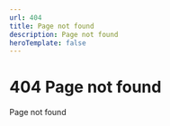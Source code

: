```yaml
---
url: 404
title: Page not found
description: Page not found
heroTemplate: false
---
```


# 404 Page not found
Page not found
